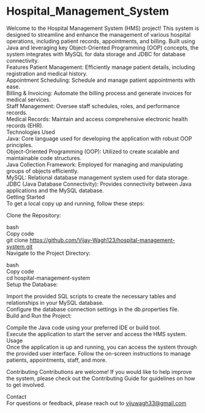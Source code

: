 # Hospital_Management_System
Welcome to the Hospital Management System (HMS) project! This system is designed to streamline and enhance the management of various hospital operations, including patient records, appointments, and billing. Built using Java and leveraging key Object-Oriented Programming (OOP) concepts, the system integrates with MySQL for data storage and JDBC for database connectivity.
<br>
Features
Patient Management: Efficiently manage patient details, including registration and medical history.<br>
Appointment Scheduling: Schedule and manage patient appointments with ease.<br>
Billing & Invoicing: Automate the billing process and generate invoices for medical services.<br>
Staff Management: Oversee staff schedules, roles, and performance records.<br>
Medical Records: Maintain and access comprehensive electronic health records (EHR).<br>
Technologies Used<br>
Java: Core language used for developing the application with robust OOP principles.<br>
Object-Oriented Programming (OOP): Utilized to create scalable and maintainable code structures.<br>
Java Collection Framework: Employed for managing and manipulating groups of objects efficiently.<br>
MySQL: Relational database management system used for data storage.<br>
JDBC (Java Database Connectivity): Provides connectivity between Java applications and the MySQL database.<br>
Getting Started<br>
To get a local copy up and running, follow these steps:<br>

Clone the Repository:<br>

bash<br>
Copy code<br>
git clone https://github.com/Vijay-Wagh123/hospital-management-system.git<br>
Navigate to the Project Directory:<br>

bash<br>
Copy code<br>
cd hospital-management-system<br>
Setup the Database:<br>

Import the provided SQL scripts to create the necessary tables and relationships in your MySQL database.<br>
Configure the database connection settings in the db.properties file.<br>
Build and Run the Project:<br>

Compile the Java code using your preferred IDE or build tool.<br>
Execute the application to start the server and access the HMS system.<br>
Usage<br>
Once the application is up and running, you can access the system through the provided user interface. Follow the on-screen instructions to manage patients, appointments, staff, and more.<br>

Contributing
Contributions are welcome! If you would like to help improve the system, please check out the Contributing Guide for guidelines on how to get involved.<br>



Contact<br>
For questions or feedback, please reach out to vijuwagh33@gmail.com<br>
